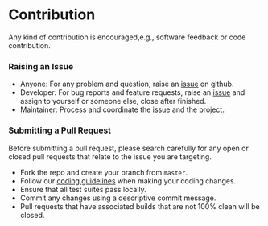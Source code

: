 # Contribution
Any kind of contribution is encouraged,e.g., software feedback or code contribution.

### Raising an Issue
- Anyone: For any problem and question, raise an [issue](https://github.com/blockchain-desktop/hyperledger-fabric-desktop/issues) on github.
- Developer: For bug reports and feature requests, raise an [issue](https://github.com/blockchain-desktop/hyperledger-fabric-desktop/issues)
  and assign to yourself or someone else, close after finished.
- Maintainer: Process and coordinate the [issue](https://github.com/blockchain-desktop/hyperledger-fabric-desktop/issues) and the [project](https://github.com/blockchain-desktop/hyperledger-fabric-desktop/projects).

### Submitting a Pull Request

Before submitting a pull request, please search carefully for any open or closed pull requests that relate to the issue you are targeting.

- Fork the repo and create your branch from `master`.
- Follow our [coding guidelines](coding-guidelines-En.md) when making your coding changes.
- Ensure that all test suites pass locally.
- Commit any changes using a descriptive commit message.
- Pull requests that have associated builds that are not 100% clean will be closed.

